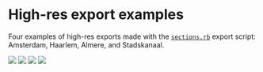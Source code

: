 # High-res export examples

Four examples of high-res exports made with the [`sections.rb`](../sections) export script: Amsterdam, Haarlem, Almere, and Stadskanaal.

![](amsterdam.png)
![](haarlem.png)
![](almere.png)
![](stadskanaal.png)
